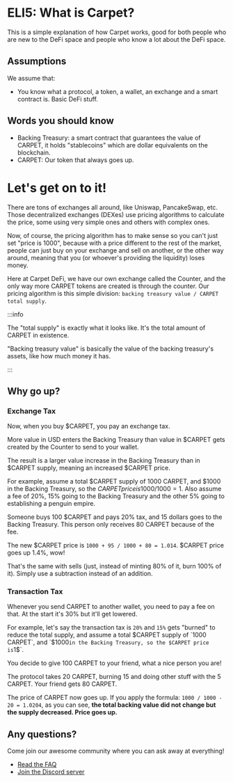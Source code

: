 # ELI5: What is Carpet?

This is a simple explanation of how Carpet works, good for both people who are new to the DeFi space and people who know a lot about the DeFi space.

## Assumptions

We assume that:

- You know what a protocol, a token, a wallet, an exchange and a smart contract is. Basic DeFi stuff.

## Words you should know

- Backing Treasury: a smart contract that guarantees the value of CARPET, it holds "stablecoins" which are dollar equivalents on the blockchain.
- CARPET: Our token that always goes up.

# Let's get on to it!

There are tons of exchanges all around, like Uniswap, PancakeSwap, etc. Those decentralized exchanges (DEXes) use pricing algorithms to calculate the price, some using very simple ones and others with complex ones.

Now, of course, the pricing algorithm has to make sense so you can't just set "price is 1000", because with a price different to the rest of the market, people can just buy on your exchange and sell on another, or the other way around, meaning that you (or whoever's providing the liquidity) loses money.

Here at Carpet DeFi, we have our own exchange called the Counter, and the only way more CARPET tokens are created is through the counter. Our pricing algorithm is this simple division: `backing treasury value / CARPET total supply`.

:::info

The "total supply" is exactly what it looks like. It's the total amount of CARPET in existence.

"Backing treasury value" is basically the value of the backing treasury's assets, like how much money it has.

:::

## Why go up?

### Exchange Tax

Now, when you buy $CARPET, you pay an exchange tax.

More value in USD enters the Backing Treasury
than value in $CARPET gets created by the Counter to send to your wallet.

The result is a larger value increase in the Backing Treasury than in $CARPET supply, meaning an increased $CARPET price.

For example, assume a total $CARPET supply of 1000 CARPET, and $1000 in the Backing Treasury, so the $CARPET price is 1000 / 1000 = 1$. Also assume a fee of 20%, 15% going to the Backing Treasury and the other 5% going to establishing a penguin empire.

Someone buys 100 $CARPET and pays 20% tax, and 15 dollars goes to the Backing Treasury. This person only receives 80 CARPET because of the fee.

The new $CARPET price is `1000 + 95 / 1000 + 80 = 1.014`. $CARPET price goes up 1.4%, wow!

That's the same with sells (just, instead of minting 80% of it, burn 100% of it). Simply use a subtraction instead of an addition.

### Transaction Tax

Whenever you send CARPET to another wallet, you need to pay a fee on that. At the start it's 30% but it'll get lowered.

For example, let's say the transaction tax is `20%` and `15%` gets "burned" to reduce the total supply, and assume a total $CARPET supply of `1000 CARPET`, and `$1000` in the Backing Treasury, so the $CARPET price is `1$`.

You decide to give 100 CARPET to your friend, what a nice person you are!

The protocol takes 20 CARPET, burning 15 and doing other stuff with the 5 CARPET. Your friend gets 80 CARPET.

The price of CARPET now goes up. If you apply the formula: `1000 / 1000 - 20 = 1.0204`, as you can see, **the total backing value did not change but the supply decreased. Price goes up.**

## Any questions?

Come join our awesome community where you can ask away at everything!

- [Read the FAQ](../community/faq)
- [Join the Discord server](https://discord.gg/TrFAXpBsWU)
